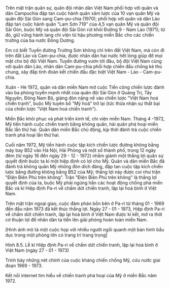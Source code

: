 Trên mặt trận quân sự, quân đội nhân dân Việt Nam phối hợp với quân và dân Campuchia đập tan cuộc hành quân xâm lược của 10 vạn quân Mỹ và quân đội Sài Gòn sang Cam-pu-chia (1970); phối hợp với quân và dân Lào đập tan cuộc hành quân "Lam Sơn 719" của 4,5 vạn quân Mỹ và quân đội Sài Gòn, buộc Mỹ và quân đội Sài Gòn rút khỏi Đường 9 - Nam Lào (1971); từ đó, giữ vững hành lang chi viện từ hậu phương miền Bắc cho các chiến trường của ba nước Đông Dương.

Em có biết
Tuyến đường Trường Sơn không chỉ trên đất Việt Nam, mà còn đi trên đất Lào và Cam-pu-chia, được nhân dân hai nước hết lòng giúp đỡ mọi mặt cho bộ đội Việt Nam. Tuyến đường vươn tới đâu, bộ đội Việt Nam cùng với quân dân Lào, nhân dân Cam-pu-chia phối hợp chiến đấu chống kẻ thù chung, xây đắp tình đoàn kết chiến đấu đặc biệt Việt Nam - Lào - Cam-pu-chia.

Xuân - Hè 1972, quân và dân miền Nam mở cuộc Tiến công chiến lược đánh vào ba phòng tuyến mạnh nhất của quân đội Sài Gòn ở Quảng Trị, Tây Nguyên, Đông Nam Bộ, giáng đòn nặng nề vào chiến lược "Việt Nam hoá chiến tranh", buộc Mỹ tuyên bố "Mỹ hoá" trở lại (tức thừa nhận sự thất bại của chiến lược "Việt Nam hoá chiến tranh").

Miền Bắc khôi phục và phát triển kinh tế, chi viện miền Nam. Tháng 4 -1972, Mỹ tiến hành cuộc chiến tranh bằng không quân, hải quân phá hoại miền Bắc lần thứ hai. Quân dân miền Bắc chủ động, kịp thời đánh trả cuộc chiến tranh phá hoại lần thứ hai.

Cuối năm 1972, Mỹ tiến hành cuộc tập kích chiến lược đường không bằng máy bay B52 vào Hà Nội, Hải Phòng và một số thành phố, trong 12 ngày đêm (từ ngày 18 đến ngày 29 - 12 - 1972) nhằm giành một thắng lợi quân sự quyết định buộc ta kí một hiệp định có lợi cho Mỹ. Quân và dân miền Bắc đã đánh trả không quân Mỹ những đòn dích đáng, đập tan cuộc tập kích chiến lược bằng đường không bằng B52 của Mỹ; thắng lợi này được coi như trận "Điện Biên Phủ trên không". Trận "Điện Biên Phủ trên không" là thắng lợi quyết định của ta, buộc Mỹ phải ngừng hẳn các hoạt động chống phá miền Bắc và kí Hiệp định Pa-ri về chấm dứt chiến tranh, lập lại hoà bình ở Việt Nam.

Trên mặt trận ngoại giao, cuộc đàm phán bốn bên ở Pa-ri từ tháng 01 - 1969 đến đầu năm 1973 đã kết thúc thắng lợi. Ngày 27 - 01 - 1973, Hiệp định Pa-ri về chấm dứt chiến tranh, lập lại hoà bình ở Việt Nam được kí kết, mở ra thời cơ thuận lợi để nhân dân ta tiến lên giải phóng hoàn toàn miền Nam.

[Hình ảnh mô tả một cuộc họp với nhiều người ngồi quanh một bàn hình bầu dục trong một phòng lớn có trang trí trang trọng]

Hình 8.5. Lễ kí Hiệp định Pa-ri về chấm dứt chiến tranh, lập lại hoà bình ở Việt Nam (ngày 27 - 01 - 1973)

Trình bày những nét chính của cuộc kháng chiến chống Mỹ, cứu nước giai đoạn 1969 - 1973.

Kết nối internet tìm hiểu về chiến tranh phá hoại của Mỹ ở miền Bắc năm 1972.